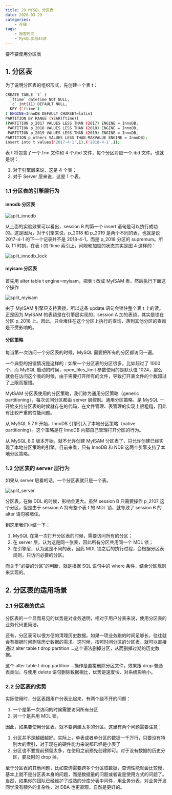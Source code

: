 ```yaml
---
title: 29 MYSQL 分区表
date: 2020-03-29
categories:
    - 存储
tags:
    - 极客时间
    - MySQL实战45讲
---
```


要不要使用分区表

<!-- more -->

## 1. 分区表
为了说明分区表的组织形式，先创建一个表 t：

```bash
CREATE TABLE `t` (
  `ftime` datetime NOT NULL,
  `c` int(11) DEFAULT NULL,
  KEY (`ftime`)
) ENGINE=InnoDB DEFAULT CHARSET=latin1
PARTITION BY RANGE (YEAR(ftime))
(PARTITION p_2017 VALUES LESS THAN (2017) ENGINE = InnoDB,
 PARTITION p_2018 VALUES LESS THAN (2018) ENGINE = InnoDB,
 PARTITION p_2019 VALUES LESS THAN (2019) ENGINE = InnoDB,
PARTITION p_others VALUES LESS THAN MAXVALUE ENGINE = InnoDB);
insert into t values('2017-4-1',1),('2018-4-1',1);
```

表 t 将包含了一个.frm 文件和 4 个.ibd 文件，每个分区对应一个.ibd 文件。也就是说：
1. 对于引擎层来说，这是 4 个表；
2. 对于 Server 层来说，这是 1 个表。

### 1.1 分区表的引擎层行为
#### innodb 分区表
![split_innodb](/images/mysql/MySQL45讲/split_innodb.jpg)

从上面的实验效果可以看出，session B 的第一个 insert 语句是可以执行成功的。这是因为，对于引擎来说，p_2018 和 p_2019 是两个不同的表，也就是说 2017-4-1 的下一个记录并不是 2018-4-1，而是 p_2018 分区的 supremum。所以 T1 时刻，在表 t 的 ftime 索引上，间隙和加锁的状态其实是图 4 这样的：

![split_innodb_lock](/images/mysql/MySQL45讲/split_innodb_lock.jpg)

#### myisam 分区表
首先用 alter table t engine=myisam，把表 t 改成 MyISAM 表，然后执行下面这个操作

![split_myisam](/images/mysql/MySQL45讲/split_myisam.png)

由于 MyISAM 引擎只支持表锁，所以这条 update 语句会锁住整个表 t 上的读。正是因为 MyISAM 的表锁是在引擎层实现的，session A 加的表锁，其实是锁在分区 p_2018 上。因此，只会堵住在这个分区上执行的查询，落到其他分区的查询是不受影响的。


#### 分区策略
每当第一次访问一个分区表的时候，MySQL 需要把所有的分区都访问一遍。

一个典型的报错情况是这样的：如果一个分区表的分区很多，比如超过了 1000 个，而 MySQL 启动的时候，open_files_limit 参数使用的是默认值 1024，那么就会在访问这个表的时候，由于需要打开所有的文件，导致打开表文件的个数超过了上限而报错。

MyISAM 分区表使用的分区策略，我们称为通用分区策略（generic partitioning），每次访问分区都由 server 层控制。通用分区策略，是 MySQL 一开始支持分区表的时候就存在的代码，在文件管理、表管理的实现上很粗糙，因此有比较严重的性能问题。

从 MySQL 5.7.9 开始，InnoDB 引擎引入了本地分区策略（native partitioning）。这个策略是在 InnoDB 内部自己管理打开分区的行为。

从 MySQL 8.0 版本开始，就不允许创建 MyISAM 分区表了，只允许创建已经实现了本地分区策略的引擎。目前来看，只有 InnoDB 和 NDB 这两个引擎支持了本地分区策略。


### 1.2 分区表的 server 层行为
如果从 server 层看的话，一个分区表就只是一个表。

![split_server](/images/mysql/MySQL45讲/split_server.png)

分区表，在做 DDL 的时候，影响会更大。虽然 session B 只需要操作 p_2107 这个分区，但是由于 session A 持有整个表 t 的 MDL 锁，就导致了 session B 的 alter 语句被堵住。

到这里我们小结一下：
1. MySQL 在第一次打开分区表的时候，需要访问所有的分区；
2. 在 server 层，认为这是同一张表，因此所有分区共用同一个 MDL 锁；
3. 在引擎层，认为这是不同的表，因此 MDL 锁之后的执行过程，会根据分区表规则，只访问必要的分区。

而关于“必要的分区”的判断，就是根据 SQL 语句中的 where 条件，结合分区规则来实现的。

## 2. 分区表的适用场景
### 2.1 分区表的优点
分区表的一个显而易见的优势是对业务透明，相对于用户分表来说，使用分区表的业务代码更简洁。

还有，分区表可以很方便的清理历史数据。如果一项业务跑的时间足够长，往往就会有根据时间删除历史数据的需求。这时候，按照时间分区的分区表，就可以直接通过 alter table t drop partition …这个语法删掉分区，从而删掉过期的历史数据。

这个 alter table t drop partition …操作是直接删除分区文件，效果跟 drop 普通表类似。与使用 delete 语句删除数据相比，优势是速度快、对系统影响小。

### 2.2 分区表的劣势
实际使用时，分区表跟用户分表比起来，有两个绕不开的问题：
1. 一个是第一次访问的时候需要访问所有分区
2. 另一个是共用 MDL 锁。

因此，如果要使用分区表，就不要创建太多的分区。这里有两个问题需要注意：
1. 分区并不是越细越好。实际上，单表或者单分区的数据一千万行，只要没有特别大的索引，对于现在的硬件能力来说都已经是小表了
2. 分区也不要提前预留太多，在使用之前预先创建即可。对于没有数据的历史分区，要及时的 drop 掉。

至于分区表的其他问题，比如查询需要跨多个分区取数据，查询性能就会比较慢，基本上就不是分区表本身的问题，而是数据量的问题或者说是使用方式的问题了。当然，如果你的团队已经维护了成熟的分库分表中间件，用业务分表，对业务开发同学没有额外的复杂性，对 DBA 也更直观，自然是更好的。